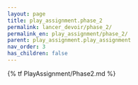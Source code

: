 ```yaml
---
layout: page
title: play_assignment.phase_2
permalink: lancer_devoir/phase_2/
permalink_en: play_assignment/phase_2/
parent: play_assignment.play_assignment
nav_order: 3
has_children: false
---
```


{% tf PlayAssignment/Phase2.md %}